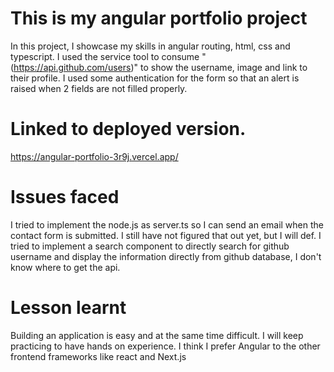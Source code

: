# This is my angular portfolio project
In this project, I showcase my skills in angular routing, html, css and typescript.
I used the service tool to consume "(https://api.github.com/users)" to show the username, image and link to their profile.
I used some authentication for the form so that an alert is raised when 2 fields are not filled properly.

# Linked to deployed version.
https://angular-portfolio-3r9j.vercel.app/

# Issues faced
I tried to implement the node.js as server.ts so I can send an email when the contact form is submitted.
I still have not figured that out yet, but I will def.
I tried to implement a search component to directly search for github username and display the information directly from github database, I don't know where to get the api.

# Lesson learnt
Building an application is easy and at the same time difficult.
I will keep practicing to have hands on experience.
I think I prefer Angular to the other frontend frameworks like react and Next.js